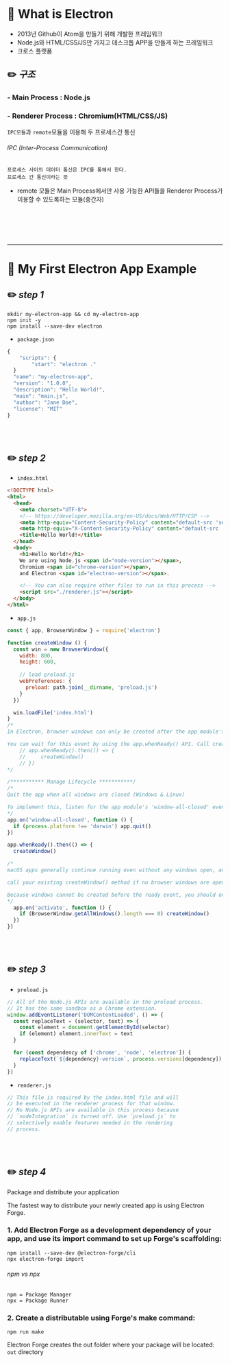 # :book:  What is Electron
 - 2013년 Github이 Atom을 만들기 위해 개발한 프레임워크
 - Node.js와 HTML/CSS/JS만 가지고 데스크톱 APP을 만들게 하는 프레임워크
 - 크로스 플랫폼

## :pencil2: _구조_

### - Main Process : Node.js

### - Renderer Process : Chromium(HTML/CSS/JS)

`IPC모듈`과 `remote`모듈을 이용해 두 프로세스간 통신

###### IPC (Inter-Process Communication)

```
프로세스 사이의 데이터 통신은 IPC를 통해서 한다.
프로세스 간 통신이라는 뜻
```
 - remote 모듈은 Main Process에서만 사용 가능한 API들을 Renderer Process가 이용할 수 있도록하는 모듈(중간자)


<br><br><br><br><hr>

# :book: My First Electron App Example

## :pencil2: _step 1_

```
mkdir my-electron-app && cd my-electron-app
npm init -y
npm install --save-dev electron
```
 - `package.json`

```js
{
    "scripts": {
        "start": "electron ."
  }
  "name": "my-electron-app",
  "version": "1.0.0",
  "description": "Hello World!",
  "main": "main.js",
  "author": "Jane Doe",
  "license": "MIT"
}
```

<br><br>

## :pencil2: _step 2_

 - `index.html`

```html
<!DOCTYPE html>
<html>
  <head>
    <meta charset="UTF-8">
    <!-- https://developer.mozilla.org/en-US/docs/Web/HTTP/CSP -->
    <meta http-equiv="Content-Security-Policy" content="default-src 'self'; script-src 'self'">
    <meta http-equiv="X-Content-Security-Policy" content="default-src 'self'; script-src 'self'">
    <title>Hello World!</title>
  </head>
  <body>
    <h1>Hello World!</h1>
    We are using Node.js <span id="node-version"></span>,
    Chromium <span id="chrome-version"></span>,
    and Electron <span id="electron-version"></span>.

    <!-- You can also require other files to run in this process -->
    <script src="./renderer.js"></script>
  </body>
</html>
```

 - `app.js`

```js
const { app, BrowserWindow } = require('electron')

function createWindow () {
  const win = new BrowserWindow({
    width: 800,
    height: 600,
    
    // load preload.js
    webPreferences: {
      preload: path.join(__dirname, 'preload.js')
    }
  })

  win.loadFile('index.html')
}
/* 
In Electron, browser windows can only be created after the app module's ready event is fired

You can wait for this event by using the app.whenReady() API. Call createWindow() after whenReady() resolves its Promise.
    // app.whenReady().then(() => {
    //     createWindow()
    // })
*/

/*********** Manage Lifecycle ***********/
/* 
Quit the app when all windows are closed (Windows & Linux)

To implement this, listen for the app module's 'window-all-closed' event, and call app.quit() if the user is not on macOS (darwin).
*/
app.on('window-all-closed', function () {
  if (process.platform !== 'darwin') app.quit()
})

app.whenReady().then(() => {
  createWindow()

/* 
macOS apps generally continue running even without any windows open, and activating the app when no windows are available should open a new one.

call your existing createWindow() method if no browser windows are open.

Because windows cannot be created before the ready event, you should only listen for activate events after your app is initialized
*/
  app.on('activate', function () {
    if (BrowserWindow.getAllWindows().length === 0) createWindow()
  })
})
```

<br><br>

## :pencil2: _step 3_

 - `preload.js`

```js
// All of the Node.js APIs are available in the preload process.
// It has the same sandbox as a Chrome extension.
window.addEventListener('DOMContentLoaded', () => {
  const replaceText = (selector, text) => {
    const element = document.getElementById(selector)
    if (element) element.innerText = text
  }

  for (const dependency of ['chrome', 'node', 'electron']) {
    replaceText(`${dependency}-version`, process.versions[dependency])
  }
})
```

 - `renderer.js`

```js
// This file is required by the index.html file and will
// be executed in the renderer process for that window.
// No Node.js APIs are available in this process because
// `nodeIntegration` is turned off. Use `preload.js` to
// selectively enable features needed in the rendering
// process.
```

<br><br>

## :pencil2: _step 4_

Package and distribute your application​

The fastest way to distribute your newly created app is using Electron Forge.

### 1. Add Electron Forge as a development dependency of your app, and use its import command to set up Forge's scaffolding:

```
npm install --save-dev @electron-forge/cli
npx electron-forge import
```
###### npm vs npx

```
npm = Package Manager
npx = Package Runner
```

### 2. Create a distributable using Forge's make command:

```
npm run make
```

Electron Forge creates the out folder where your package will be located: `out` directory